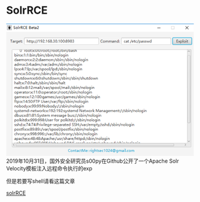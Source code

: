 # SolrRCE
![SolrRCE](/1.png)
2019年10月31日，国外安全研究员s00py在Github公开了一个Apache Solr Velocity模板注入远程命令执行的exp

但是若要写shell请看这篇文章

 [solrRCE](https://www.cnblogs.com/Rightsec/p/11772098.html) 